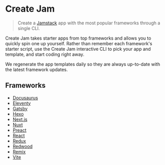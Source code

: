 # Create Jam

> Create a [Jamstack](https://jamstack.org) app with the most popular frameworks through a single CLI.

Create Jam takes starter apps from top frameworks and allows you to quickly spin one up yourself.
Rather than remember each framework's starter script, use the Create Jam interactive CLI to pick your app and template,
and start coding right away.

We regenerate the app templates daily so they are always up-to-date with the latest framework updates.

## Frameworks

- [Docusaurus](/frameworks?id=docusaurus)
- [Eleventy](/frameworks?id=eleventy)
- [Gatsby](/frameworks?id=gatsby)
- [Hexo](/frameworks?id=hexo)
- [Next.js](/frameworks?id=nextjs)
- [Nuxt](/frameworks?id=nuxt)
- [Preact](/frameworks?id=preact)
- [React](/frameworks?id=react)
- [Redux](/frameworks?id=redux)
- [Redwood](/frameworks?id=redwood)
- [Remix](/frameworks?id=remix)
- [Vite](/frameworks?id=vite)

